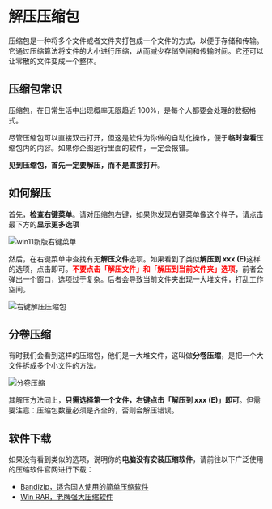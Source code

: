 # 解压压缩包

压缩包是一种将多个文件或者文件夹打包成一个文件的方式，以便于存储和传输。它通过压缩算法将文件的大小进行压缩，从而减少存储空间和传输时间。它还可以让零散的文件变成一个整体。

## 压缩包常识

压缩包，在日常生活中出现概率无限趋近 100%，是每个人都要会处理的数据格式。

尽管压缩包可以直接双击打开，但这是软件为你做的自动化操作，便于**临时查看**压缩包内的内容。如果你企图运行里面的软件，一定会报错。

**见到压缩包，首先一定要解压，而不是直接打开**。

## 如何解压

首先，**检查右键菜单**。请对压缩包右键，如果你发现右键菜单像这个样子，请点击最下方的**显示更多选项**

![win11新版右键菜单](https://img4.xitongzhijia.net/allimg/211110/130-211110225411131.jpg)

然后，在右键菜单中查找有无**解压文件**选项。如果看到了类似<strong>解压到 xxx (E)</strong>这样的选项，点击即可。<font color="red" style="font-weight: bold">不要点击「解压文件」和「解压到当前文件夹」选项</font>，前者会弹出一个窗口，选项过于复杂。后者会导致当前文件夹出现一大堆文件，打乱工作空间。

![右键解压压缩包](https://gss0.baidu.com/-Po3dSag_xI4khGko9WTAnF6hhy/zhidao/wh%3D600%2C800/sign=c1b1d25c4490f60304e5944109229f23/9e3df8dcd100baa1862219d64910b912c8fc2e54.jpg)

## 分卷压缩

有时我们会看到这样的压缩包，他们是一大堆文件，这叫做**分卷压缩**，是把一个大文件拆成多个小文件的方法。

![分卷压缩](https://ts1.cn.mm.bing.net/th/id/R-C.641491d7b27ce284dfc83ccb5aef2fca?rik=BUjfnKm8f2O9tA&riu=http%3a%2f%2fwww.xitongzhijia.net%2fuploads%2fallimg%2f170223%2f76-1F223101048-water.jpg&ehk=SkJ1zONdHM8%2fazLzFp0LqmlDpMnYgfuLz8ksyd2qvRQ%3d&risl=&pid=ImgRaw&r=0)

其解压方法同上，**只需选择第一个文件，右键点击「解压到 xxx (E)」即可**。但需要注意：压缩包数量必须是齐全的，否则会解压错误。

## 软件下载

如果没有看到类似的选项，说明你的**电脑没有安装压缩软件**，请前往以下广泛使用的压缩软件官网进行下载：

- [Bandizip，适合国人使用的简单压缩软件](https://www.bandisoft.com/bandizip/)
- [Win RAR，老牌强大压缩软件](https://www.win-rar.com/start.html?&L=0)